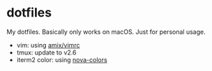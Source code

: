 # dotfiles

My dotfiles. Basically only works on macOS. Just for personal usage.

- vim: using [amix/vimrc](https://github.com/amix/vimrc)
- tmux: update to v2.6
- iterm2 color: using [nova-colors](https://github.com/trevordmiller/nova-colors)
